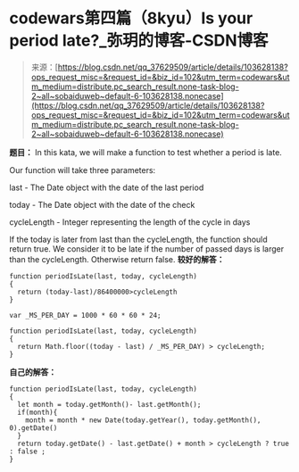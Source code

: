 <!--yml
category: codewars
date: 2022-08-13 11:49:21
-->

# codewars第四篇（8kyu）Is your period late?_弥玥的博客-CSDN博客

> 来源：[https://blog.csdn.net/qq_37629509/article/details/103628138?ops_request_misc=&request_id=&biz_id=102&utm_term=codewars&utm_medium=distribute.pc_search_result.none-task-blog-2~all~sobaiduweb~default-6-103628138.nonecase](https://blog.csdn.net/qq_37629509/article/details/103628138?ops_request_misc=&request_id=&biz_id=102&utm_term=codewars&utm_medium=distribute.pc_search_result.none-task-blog-2~all~sobaiduweb~default-6-103628138.nonecase)

**题目：**
In this kata, we will make a function to test whether a period is late.

Our function will take three parameters:

last - The Date object with the date of the last period

today - The Date object with the date of the check

cycleLength - Integer representing the length of the cycle in days

If the today is later from last than the cycleLength, the function should return true. We consider it to be late if the number of passed days is larger than the cycleLength. Otherwise return false.
**较好的解答：**

```
function periodIsLate(last, today, cycleLength)
{
  return (today-last)/86400000>cycleLength
} 
```

```
var _MS_PER_DAY = 1000 * 60 * 60 * 24;

function periodIsLate(last, today, cycleLength)
{
  return Math.floor((today - last) / _MS_PER_DAY) > cycleLength;
} 
```

**自己的解答：**

```
function periodIsLate(last, today, cycleLength)
{
  let month = today.getMonth()- last.getMonth();
  if(month){
    month = month * new Date(today.getYear(), today.getMonth(), 0).getDate()
  }
  return today.getDate() - last.getDate() + month > cycleLength ? true : false ;
} 
```